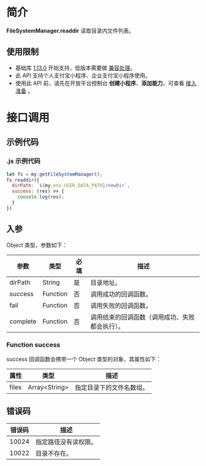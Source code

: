 # 简介
**FileSystemManager.readdir** 读取目录内文件列表。

## 使用限制

- 基础库 [1.13.0](https://opendocs.alipay.com/mini/framework/lib) 开始支持，低版本需要做 [兼容处理](https://opendocs.alipay.com/mini/framework/compatibility)。
- 此 API 支持个人支付宝小程序、企业支付宝小程序使用。
- 使用此 API 前，请先在开放平台控制台 **创建小程序**、**添加能力**，可查看 [接入准备](https://opendocs.alipay.com/mini/02pk4y) 。

# 接口调用

## 示例代码

### .js 示例代码

```javascript
let fs = my.getFileSystemManager();
fs.readdir({
  dirPath: `${my.env.USER_DATA_PATH}/newDir`,
  success: (res) => {
    console.log(res);
  }
})
```

## 入参

Object 类型，参数如下：

| **参数** | **类型** | **必填** | **描述** |
| --- | --- | --- | --- |
| dirPath | String | 是 | 目录地址。 |
| success | Function | 否 | 调用成功的回调函数。 |
| fail | Function | 否 | 调用失败的回调函数。 |
| complete | Function | 否 | 调用结束的回调函数（调用成功、失败都会执行）。 |

### Function success

success 回调函数会携带一个 Object 类型的对象，其属性如下：

| **属性** | **类型** | **描述** |
| --- | --- | --- |
| files | Array\<String\> | 指定目录下的文件名数组。 |

## 错误码
| **错误码** | **描述** |
| --- | --- |
| 10024 | 指定路径没有读权限。 |
| 10022 | 目录不存在。 |

